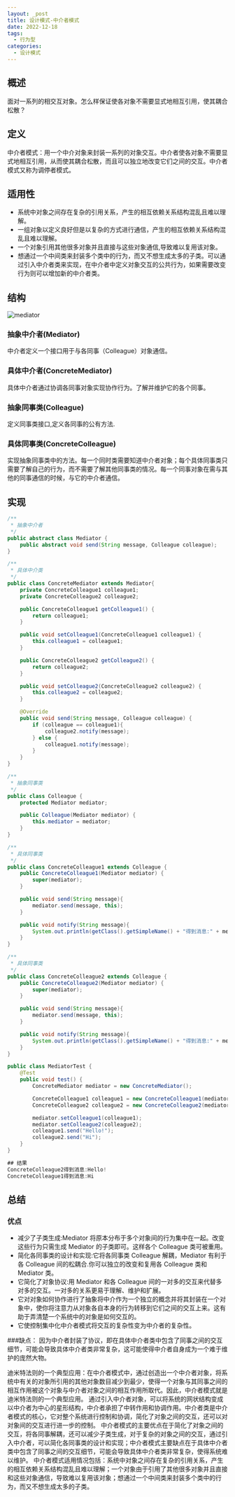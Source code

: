 ```yaml
---
layout: _post
title: 设计模式-中介者模式
date: 2022-12-18
tags: 
  - 行为型
categories: 
  - 设计模式
---
```

## 概述

面对一系列的相交互对象。怎么样保证使各对象不需要显式地相互引用，使其耦合松散？

## 定义

中介者模式：用一个中介对象来封装一系列的对象交互。中介者使各对象不需要显式地相互引用，从而使其耦合松散，而且可以独立地改变它们之间的交互。中介者模式又称为调停者模式。

## 适用性
+ 系统中对象之间存在复杂的引用关系，产生的相互依赖关系结构混乱且难以理解。
+ 一组对象以定义良好但是以复杂的方式进行通信，产生的相互依赖关系结构混乱且难以理解。
+ 一个对象引用其他很多对象并且直接与这些对象通信,导致难以复用该对象。
+ 想通过一个中间类来封装多个类中的行为，而又不想生成太多的子类。可以通过引入中介者类来实现，在中介者中定义对象交互的公共行为，如果需要改变行为则可以增加新的中介者类。

## 结构

![mediator](mediator.png)

### 抽象中介者(Mediator)

中介者定义一个接口用于与各同事（Colleague）对象通信。

### 具体中介者(ConcreteMediator)

具体中介者通过协调各同事对象实现协作行为。了解并维护它的各个同事。

### 抽象同事类(Colleague)

定义同事类接口,定义各同事的公有方法.

### 具体同事类(ConcreteColleague)

实现抽象同事类中的方法。每一个同时类需要知道中介者对象；每个具体同事类只需要了解自己的行为，而不需要了解其他同事类的情况。每一个同事对象在需与其他的同事通信的时候，与它的中介者通信。

## 实现

```java
/**
 * 抽象中介者
 */
public abstract class Mediator {
    public abstract void send(String message, Colleague colleague);
}

/**
 * 具体中介类
 */
public class ConcreteMediator extends Mediator{
    private ConcreteColleague1 colleague1;
    private ConcreteColleague2 colleague2;

    public ConcreteColleague1 getColleague1() {
        return colleague1;
    }

    public void setColleague1(ConcreteColleague1 colleague1) {
        this.colleague1 = colleague1;
    }

    public ConcreteColleague2 getColleague2() {
        return colleague2;
    }

    public void setColleague2(ConcreteColleague2 colleague2) {
        this.colleague2 = colleague2;
    }

    @Override
    public void send(String message, Colleague colleague) {
        if (colleague == colleague1){
            colleague2.notify(message);
        } else {
            colleague1.notify(message);
        }
    }
}

/**
 * 抽象同事类
 */
public class Colleague {
    protected Mediator mediator;

    public Colleague(Mediator mediator) {
        this.mediator = mediator;
    }
}

/**
 * 具体同事类
 */
public class ConcreteColleague1 extends Colleague {
    public ConcreteColleague1(Mediator mediator) {
        super(mediator);
    }

    public void send(String message){
        mediator.send(message, this);
    }

    public void notify(String message){
        System.out.println(getClass().getSimpleName() + "得到消息:" + message);
    }
}

/**
 * 具体同事类
 */
public class ConcreteColleague2 extends Colleague {
    public ConcreteColleague2(Mediator mediator) {
        super(mediator);
    }

    public void send(String message){
        mediator.send(message, this);
    }

    public void notify(String message){
        System.out.println(getClass().getSimpleName() + "得到消息:" + message);
    }
}

public class MediatorTest {
    @Test
    public void test() {
        ConcreteMediator mediator = new ConcreteMediator();

        ConcreteColleague1 colleague1 = new ConcreteColleague1(mediator);
        ConcreteColleague2 colleague2 = new ConcreteColleague2(mediator);

        mediator.setColleague1(colleague1);
        mediator.setColleague2(colleague2);
        colleague1.send("Hello!");
        colleague2.send("Hi");
    }
}

## 结果
ConcreteColleague2得到消息:Hello!
ConcreteColleague1得到消息:Hi

```

## 总结
### 优点
+ 减少了子类生成:Mediator 将原本分布于多个对象间的行为集中在一起。改变这些行为只需生成 Mediator 的子类即可。这样各个 Colleague 类可被重用。
+ 简化各同事类的设计和实现:它将各同事类 Colleague 解耦，Mediator 有利于各 Colleague 间的松耦合.你可以独立的改变和复用各 Colleague 类和 Mediator 类。
+ 它简化了对象协议:用 Mediator 和各 Colleague 间的一对多的交互来代替多对多的交互。一对多的关系更易于理解、维护和扩展。
+ 它对对象如何协作进行了抽象将中介作为一个独立的概念并将其封装在一个对象中，使你将注意力从对象各自本身的行为转移到它们之间的交互上来。这有助于弄清楚一个系统中的对象是如何交互的。
+ 它使控制集中化中介者模式将交互的复杂性变为中介者的复杂性。

###缺点：
因为中介者封装了协议，即在具体中介者类中包含了同事之间的交互细节，可能会导致具体中介者类非常复杂，这可能使得中介者自身成为一个难于维护的庞然大物。

迪米特法则的一个典型应用：在中介者模式中，通过创造出一个中介者对象，将系统中有关的对象所引用的其他对象数目减少到最少，使得一个对象与其同事之间的相互作用被这个对象与中介者对象之间的相互作用所取代。因此，中介者模式就是迪米特法则的一个典型应用。
通过引入中介者对象，可以将系统的网状结构变成以中介者为中心的星形结构，中介者承担了中转作用和协调作用。中介者类是中介者模式的核心，它对整个系统进行控制和协调，简化了对象之间的交互，还可以对对象间的交互进行进一步的控制。
中介者模式的主要优点在于简化了对象之间的交互，将各同事解耦，还可以减少子类生成，对于复杂的对象之间的交互，通过引入中介者，可以简化各同事类的设计和实现；中介者模式主要缺点在于具体中介者类中包含了同事之间的交互细节，可能会导致具体中介者类非常复杂，使得系统难以维护。
中介者模式适用情况包括：系统中对象之间存在复杂的引用关系，产生的相互依赖关系结构混乱且难以理解；一个对象由于引用了其他很多对象并且直接和这些对象通信，导致难以复用该对象；想通过一个中间类来封装多个类中的行为，而又不想生成太多的子类。